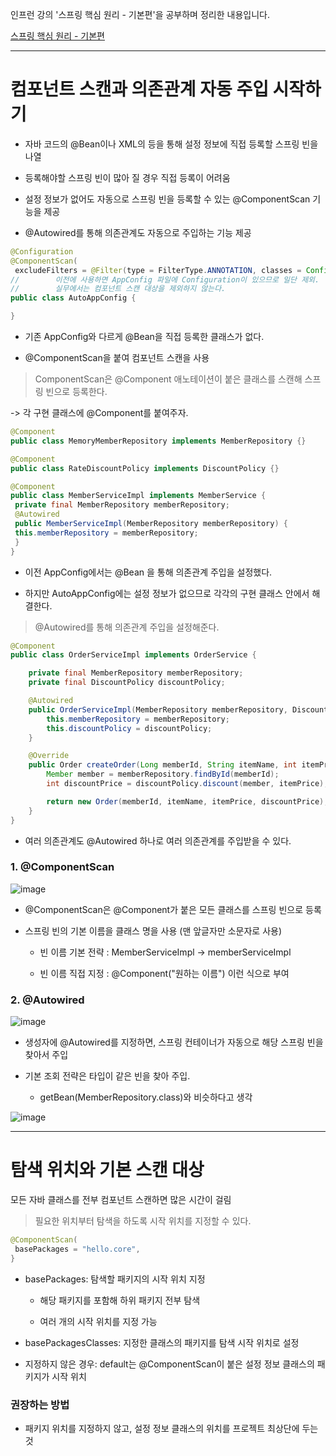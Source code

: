 인프런 강의 '스프링 핵심 원리 - 기본편'을 공부하며 정리한 내용입니다.

[스프링 핵심 원리 - 기본편](https://www.inflearn.com/course/%EC%8A%A4%ED%94%84%EB%A7%81-%ED%95%B5%EC%8B%AC-%EC%9B%90%EB%A6%AC-%EA%B8%B0%EB%B3%B8%ED%8E%B8)

-----

# 컴포넌트 스캔과 의존관계 자동 주입 시작하기

- 자바 코드의 @Bean이나 XML의 <bean> 등을 통해 설정 정보에 직접 등록할 스프링 빈을 나열

- 등록해야할 스프링 빈이 많아 질 경우 직접 등록이 어려움

- 설정 정보가 없어도 자동으로 스프링 빈을 등록할 수 있는 @ComponentScan 기능을 제공

- @Autowired를 통해 의존관계도 자동으로 주입하는 기능 제공

```JAVA
@Configuration
@ComponentScan(
 excludeFilters = @Filter(type = FilterType.ANNOTATION, classes = Configuration.class))
//        이전에 사용하면 AppConfig 파일에 Configuration이 있으므로 일단 제외.
//        실무에서는 컴포넌트 스캔 대상을 제외하지 않는다.
public class AutoAppConfig {

}
```

- 기존 AppConfig와 다르게 @Bean을 직접 등록한 클래스가 없다.

- @ComponentScan을 붙여 컴포넌트 스캔을 사용

> ComponentScan은 @Component 애노테이션이 붙은 클래스를 스캔해 스프링 빈으로 등록한다.

-> 각 구현 클래스에 @Component를 붙여주자.

``` JAVA
@Component
public class MemoryMemberRepository implements MemberRepository {}
```
```JAVA
@Component
public class RateDiscountPolicy implements DiscountPolicy {}
```
```JAVA
@Component
public class MemberServiceImpl implements MemberService {
 private final MemberRepository memberRepository;
 @Autowired
 public MemberServiceImpl(MemberRepository memberRepository) {
 this.memberRepository = memberRepository;
 }
}
```

- 이전 AppConfig에서는 @Bean 을 통해 의존관계 주입을 설정했다.

- 하지만 AutoAppConfig에는 설정 정보가 없으므로 각각의 구현 클래스 안에서 해결한다.

> @Autowired를 통해 의존관계 주입을 설정해준다.


```JAVA
@Component
public class OrderServiceImpl implements OrderService {

    private final MemberRepository memberRepository;
    private final DiscountPolicy discountPolicy;

    @Autowired
    public OrderServiceImpl(MemberRepository memberRepository, DiscountPolicy discountPolicy) {
        this.memberRepository = memberRepository;
        this.discountPolicy = discountPolicy;
    }

    @Override
    public Order createOrder(Long memberId, String itemName, int itemPrice) {
        Member member = memberRepository.findById(memberId);
        int discountPrice = discountPolicy.discount(member, itemPrice);

        return new Order(memberId, itemName, itemPrice, discountPrice);
    }
}
```

- 여러 의존관계도 @Autowired 하나로 여러 의존관계를 주입받을 수 있다.

### 1. @ComponentScan

![image](https://github.com/user-attachments/assets/dcbbfc4f-74ea-49fb-ada3-c46827b8ee13)

- @ComponentScan은 @Component가 붙은 모든 클래스를 스프링 빈으로 등록

- 스프링 빈의 기본 이름을 클래스 명을 사용 (맨 앞글자만 소문자로 사용)

  - 빈 이름 기본 전략 : MemberServiceImpl -> memberServiceImpl
 
  - 빈 이름 직접 지정 : @Component("원하는 이름") 이런 식으로 부여

### 2. @Autowired

![image](https://github.com/user-attachments/assets/3c502562-c9ad-41b9-bf8c-aff1d053ca6e)

- 생성자에 @Autowired를 지정하면, 스프링 컨테이너가 자동으로 해당 스프링 빈을 찾아서 주입

- 기본 조회 전략은 타입이 같은 빈을 찾아 주입.

  - getBean(MemberRepository.class)와 비슷하다고 생각

![image](https://github.com/user-attachments/assets/6aecb35d-1237-4f60-b401-f0c78394d306)


-----

# 탐색 위치와 기본 스캔 대상

모든 자바 클래스를 전부 컴포넌트 스캔하면 많은 시간이 걸림

> 필요한 위치부터 탐색을 하도록 시작 위치를 지정할 수 있다.

```JAVA
@ComponentScan(
 basePackages = "hello.core",
}
```

- basePackages: 탐색할 패키지의 시작 위치 지정

  - 해당 패키지를 포함해 하위 패키지 전부 탐색
 
  - 여러 개의 시작 위치를 지정 가능

- basePackagesClasses: 지정한 클래스의 패키지를 탐색 시작 위치로 설정

- 지정하지 않은 경우: default는 @ComponentScan이 붙은 설정 정보 클래스의 패키지가 시작 위치

### 권장하는 방법

- 패키지 위치를 지정하지 않고, 설정 정보 클래스의 위치를 프로젝트 최상단에 두는 것
